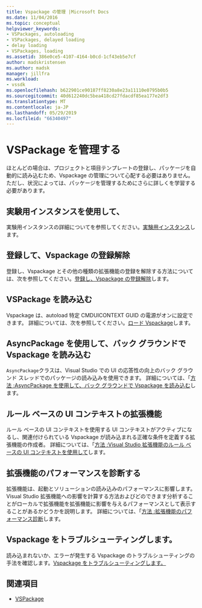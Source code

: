 ```yaml
---
title: Vspackage の管理 |Microsoft Docs
ms.date: 11/04/2016
ms.topic: conceptual
helpviewer_keywords:
- VSPackages, autoloading
- VSPackages, delayed loading
- delay loading
- VSPackages, loading
ms.assetid: 386e0ce5-4107-4164-b0cd-1cf43eb5e7cf
author: madskristensen
ms.author: madsk
manager: jillfra
ms.workload:
- vssdk
ms.openlocfilehash: b622901ce90187ff8230a8e23a11110e0795b0b5
ms.sourcegitcommit: 40d612240dc5bea418cd27fdacdf85ea177e2df3
ms.translationtype: MT
ms.contentlocale: ja-JP
ms.lasthandoff: 05/29/2019
ms.locfileid: "66340497"
---
```

# <a name="manage-vspackages"></a>VSPackage を管理する
ほとんどの場合は、プロジェクトと項目テンプレートの登録し、パッケージを自動的に読み込むため、Vspackage の管理について心配する必要はありません。 ただし、状況によっては、パッケージを管理するためにさらに詳しくを学習する必要があります。

## <a name="use-the-experimental-instance"></a>実験用インスタンスを使用して、
 実験用インスタンスの詳細についてを参照してください。[実験用インスタンス](../extensibility/the-experimental-instance.md)します。

## <a name="register-and-unregister-vspackages"></a>登録して、Vspackage の登録解除
 登録し、Vspackage とその他の種類の拡張機能の登録を解除する方法については、次を参照してください。[登録し、Vspackage の登録解除](../extensibility/registering-and-unregistering-vspackages.md)します。

## <a name="load-a-vspackage"></a>VSPackage を読み込む
 Vspackage は、autoload 特定 CMDUICONTEXT GUID の電源がオンに設定できます。 詳細については、次を参照してください。[ロード Vspackage](../extensibility/loading-vspackages.md)します。

## <a name="use-asyncpackage-to-load-vspackages-in-the-background"></a>AsyncPackage を使用して、バック グラウンドで Vspackage を読み込む
 `AsyncPackage`クラスは、Visual Studio での UI の応答性の向上のバック グラウンド スレッドでのパッケージの読み込みを使用できます。 詳細については、「[方法 :AsyncPackage を使用して、バック グラウンドで Vspackage を読み込む](../extensibility/how-to-use-asyncpackage-to-load-vspackages-in-the-background.md)します。

## <a name="rule-based-ui-context-for-extensions"></a>ルール ベースの UI コンテキストの拡張機能
 ルール ベースの UI コンテキストを使用する UI コンテキストがアクティブになるし、関連付けられている Vspackage が読み込まれる正確な条件を定義する拡張機能の作成者。 詳細については、「[方法 :Visual Studio 拡張機能のルール ベースの UI コンテキストを使用して](../extensibility/how-to-use-rule-based-ui-context-for-visual-studio-extensions.md)します。

## <a name="diagnose-extension-performance"></a>拡張機能のパフォーマンスを診断する
拡張機能は、起動とソリューションの読み込みのパフォーマンスに影響します。 Visual Studio 拡張機能への影響を計算する方法およびどのできます分析することがローカルで拡張機能を拡張機能に影響を与えるパフォーマンスとして表示することがあるかどうかを説明します。 詳細については、「[方法 :拡張機能のパフォーマンス診断](how-to-diagnose-extension-performance.md)します。

## <a name="troubleshoot-vspackages"></a>Vspackage をトラブルシューティングします。
 読み込まれないか、エラーが発生する Vspackage のトラブルシューティングの手法を確認します。[Vspackage をトラブルシューティングします。](../extensibility/troubleshooting-vspackages.md)

## <a name="see-also"></a>関連項目
- [VSPackage](../extensibility/internals/vspackages.md)